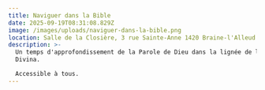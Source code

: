 ```yaml
---
title: Naviguer dans la Bible
date: 2025-09-19T08:31:08.829Z
image: /images/uploads/naviguer-dans-la-bible.png
location: Salle de la Closière, 3 rue Sainte-Anne 1420 Braine-l'Alleud
description: >-
  Un temps d'approfondissement de la Parole de Dieu dans la lignée de la Lectio
  Divina. 

  Accessible à tous.
---
```

